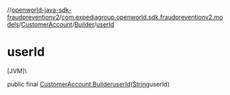 //[openworld-java-sdk-fraudpreventionv2](../../../../index.md)/[com.expediagroup.openworld.sdk.fraudpreventionv2.models](../../index.md)/[CustomerAccount](../index.md)/[Builder](index.md)/[userId](user-id.md)

# userId

[JVM]\

public final [CustomerAccount.Builder](index.md)[userId](user-id.md)([String](https://docs.oracle.com/javase/8/docs/api/java/lang/String.html)userId)
